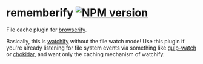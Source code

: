 # rememberify [![NPM version](http://img.shields.io/npm/v/rememberify.svg?style=flat-square)](https://www.npmjs.org/package/rememberify)

File cache plugin for [browserify](http://browserify.org/).

Basically, this is [watchify](https://github.com/substack/watchify) without the file watch mode! Use this plugin if you're already listening for file system events via something like [gulp-watch](https://github.com/floatdrop/gulp-watch) or [chokidar](https://github.com/paulmillr/chokidar), and want only the caching mechanism of watchify.
